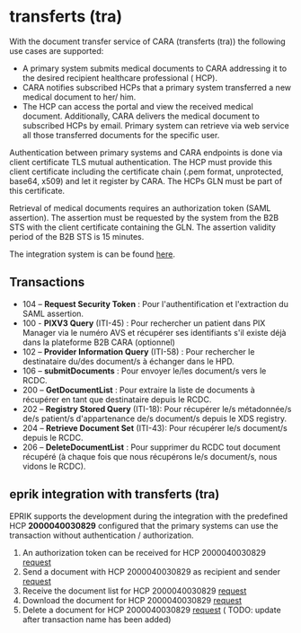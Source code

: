 # transferts (tra)

With the document transfer service of CARA (transferts (tra)) the following use cases are supported:

* A primary system submits medical documents to CARA addressing it to the desired recipient healthcare professional (
  HCP).
* CARA notifies subscribed HCPs that a primary system transferred a new medical document to her/ him.
* The HCP can access the portal and view the received medical document. Additionally, CARA delivers the medical document
  to subscribed HCPs by email. Primary system can retrieve via web service all those transferred documents for the
  specific user.

Authentication between primary systems and CARA endpoints is done via client certificate TLS mutual authentication. The
HCP must provide this client certificate including the certificate chain (.pem format, unprotected, base64, x509) and
let it register by CARA. The HCPs GLN must be part of this certificate.

Retrieval of medical documents requires an authorization token (SAML assertion). The assertion must be requested by the
system from the B2B STS with the client certificate containing the GLN. The assertion validity period of the B2B STS is
15 minutes.

The integration system is can be found [here](https://b2b.cara.int.post-ehealth.ch/).

## Transactions

- 104 – **Request Security Token** : Pour l'authentification et l'extraction du SAML assertion.
- 100 - **PIXV3 Query** (ITI-45) : Pour rechercher un patient dans PIX Manager via le numéro 
  AVS et récupérer ses identifiants s'il existe déjà dans la plateforme B2B CARA (optionnel)
- 102 – **Provider Information Query** (ITI-58) : Pour rechercher le destinataire du/des document/s à échanger 
  dans le HPD.
- 106 – **submitDocuments** : Pour envoyer le/les document/s vers le RCDC.
- 200 – **GetDocumentList** : Pour extraire la liste de documents à récupérer en tant que destinataire depuis le RCDC.
- 202 – **Registry Stored Query** (ITI-18): Pour récupérer le/s métadonnée/s de/s patient/s d'appartenance de/s 
  document/s depuis le XDS registry.
- 204 – **Retrieve Document Set** (ITI-43): Pour récupérer le/s document/s depuis le RCDC.
- 206 – **DeleteDocumentList** : Pour supprimer du RCDC tout document récupéré (à chaque fois que nous récupérons le/s 
  document/s, nous vidons le RCDC).

## eprik integration with transferts (tra)

EPRIK supports the development during the integration with the predefined HCP **2000040030829** configured that the
primary systems can use the transaction without authentication / authorization.

1. An authorization token can be received for HCP
   2000040030829 [request](https://test.ahdis.ch/eprik-cara/index.html#/transaction/b9ea0e8f-e6f9-4a05-821d-62a3d81bb732)
2. Send a document with HCP 2000040030829 as recipient and
   sender [request](https://test.ahdis.ch/eprik-cara/index.html#/transaction/ebee3a52-196d-4f79-9096-7416bddcc6b1)
3. Receive the document list for HCP
   2000040030829 [request](https://test.ahdis.ch/eprik-cara/index.html#/transaction/d049c82f-4a43-405d-a55d-00972b3da34f)
4. Download the document for HCP
   2000040030829 [request](https://test.ahdis.ch/eprik-cara/index.html#/transaction/41ff6501-2762-415f-8bf2-b7d4a635f313)
5. Delete a document for HCP
   2000040030829 [request](https://test.ahdis.ch/eprik-cara/index.html#/transaction/88c7c97a-7fa5-4be2-a907-ade126b2b2f4) (
   TODO: update after transaction name has been added)

